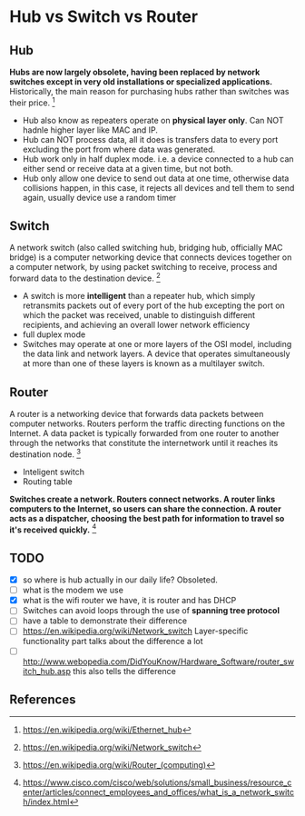 # Hub vs Switch vs Router

## Hub

**Hubs are now largely obsolete, having been replaced by network switches except in very old installations or specialized applications.**
Historically, the main reason for purchasing hubs rather than switches was their price. [^2]

- Hub also know as repeaters operate on **physical layer only**.
Can NOT hadnle higher layer like MAC and IP.
- Hub can NOT process data, all it does is transfers data to every port excluding
the port from where data was generated.
- Hub work only in half duplex mode. i.e. a device connected to a hub can either
send or receive data at a given time, but not both.
- Hub only allow one device to send out data at one time,
otherwise data collisions happen, in this case,
it rejects all devices and tell them to send again, usually device use a random timer

## Switch

A network switch (also called switching hub, bridging hub, officially MAC bridge)
is a computer networking device that connects devices together on a computer network,
by using packet switching to receive, process and forward data to the destination device. [^3]

- A switch is more **intelligent** than a repeater hub, which simply retransmits packets out of every port of the hub excepting the port on which the packet was received, unable to distinguish different recipients, and achieving an overall lower network efficiency
- full duplex mode
- Switches may operate at one or more layers of the OSI model, including the data link and network layers. A device that operates simultaneously at more than one of these layers is known as a multilayer switch.

## Router

A router is a networking device that forwards data packets between computer networks. Routers perform the traffic directing functions on the Internet.
A data packet is typically forwarded from one router to another through the networks that constitute the internetwork until it reaches its destination node. [^4]

- Inteligent switch
- Routing table

**Switches create a network. Routers connect networks. A router links computers to the Internet, so users can share the connection. A router acts as a dispatcher, choosing the best path for information to travel so it's received quickly.** [^5]


## TODO

- [x] so where is hub actually in our daily life? Obsoleted.
- [ ] what is the modem we use
- [x] what is the wifi router we have, it is router and has DHCP
- [ ] Switches can avoid loops through the use of **spanning tree protocol**
- [ ] have a table to demonstrate their difference
- [ ] https://en.wikipedia.org/wiki/Network_switch Layer-specific functionality part talks about the difference a lot
- [ ] http://www.webopedia.com/DidYouKnow/Hardware_Software/router_switch_hub.asp this also tells the difference

## References

[^1]: https://s905060.gitbooks.io/site-reliability-engineer-handbook/content/hubs_vs_switches_vs_routers__networking_device_fundamentals.html
[^2]: https://en.wikipedia.org/wiki/Ethernet_hub
[^3]: https://en.wikipedia.org/wiki/Network_switch
<!-- [^2]: http://www.escotal.com/networkdevices.html -->
[^4]: https://en.wikipedia.org/wiki/Router_(computing)
[^5]: https://www.cisco.com/cisco/web/solutions/small_business/resource_center/articles/connect_employees_and_offices/what_is_a_network_switch/index.html
